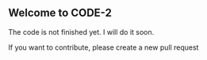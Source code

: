 ## Welcome to CODE-2

The code is not finished yet. I will do it soon.

If you want to contribute, please create a new pull request
